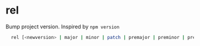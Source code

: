 # rel
Bump project version. Inspired by `npm version`

```bash
  rel [<newversion> | major | minor | patch | premajor | preminor | prepatch | prerelease | from-git]
```
